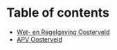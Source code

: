 # Table of contents

* [Wet- en Regelgeving Oosterveld](README.md)
* [APV Oosterveld](apv-oosterveld.md)
